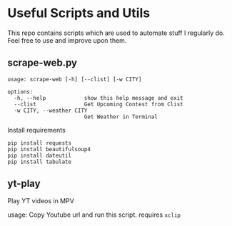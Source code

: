 # Useful Scripts and Utils

This repo contains scripts which are used to automate stuff I regularly do.
Feel free to use and improve upon them.

## scrape-web.py

```
usage: scrape-web [-h] [--clist] [-w CITY]

options:
  -h, --help            show this help message and exit
  --clist               Get Upcoming Contest from Clist
  -w CITY, --weather CITY
                        Get Weather in Terminal
```
Install requirements
```
pip install requests
pip install beautifulsoup4
pip install dateutil
pip install tabulate
```

## yt-play
Play YT videos in MPV

usage:
Copy Youtube url and run this script.
requires `xclip`


